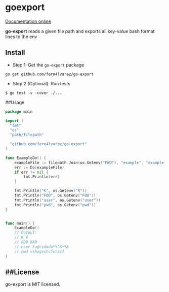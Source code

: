 # goexport

[Documentation online](http://godoc.org/github.com/fern4lvarez/goexport)

**go-export** reads a given file path and exports all key-value bash format lines to the env

## Install

* Step 1: Get the `go-export` package

```
go get github.com/fern4lvarez/go-export
```

* Step 2 (Optional): Run tests

```
$ go test -v -cover ./...
```

##Usage

```go
package main

import (
  "fmt"
  "os"
  "path/filepath"

  "github.com/fern4lvarez/go-export"
)

func ExampleDo() {
	exampleFile := filepath.Join(os.Getenv("PWD"), "example", "example.sh")
	err := Do(exampleFile)
	if err != nil {
		fmt.Println(err)
	}

	fmt.Println("K", os.Getenv("K"))
	fmt.Println("FOO", os.Getenv("FOO"))
	fmt.Println("user", os.Getenv("user"))
	fmt.Println("pwd", os.Getenv("pwd"))
}


func main() {
	ExampleDo()
  	// Output:
  	// K V
  	// FOO BAR
  	// user fa@csdada*%^&*%&
  	// pwd vshugvshcfvhscf
}
```

##License
----------
go-export is MIT licensed.
